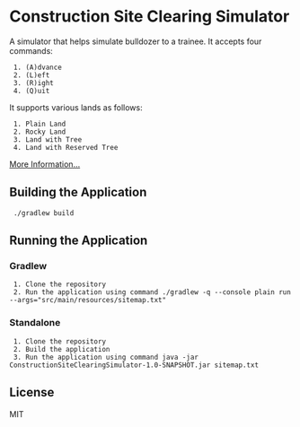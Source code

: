 # Construction Site Clearing Simulator

A simulator that helps simulate bulldozer to a trainee. It accepts four commands:

     1. (A)dvance
     2. (L)eft
     3. (R)ight
     4. (Q)uit


It supports various lands as follows:

     1. Plain Land
     2. Rocky Land
     3. Land with Tree
     4. Land with Reserved Tree


[More Information...](https://amanchhabra.github.io/ConstructionSiteClearingSimulator/)

## Building the Application

     ./gradlew build

## Running the Application

### Gradlew

     1. Clone the repository
     2. Run the application using command ./gradlew -q --console plain run --args="src/main/resources/sitemap.txt"

### Standalone

     1. Clone the repository
     2. Build the application 
     3. Run the application using command java -jar ConstructionSiteClearingSimulator-1.0-SNAPSHOT.jar sitemap.txt 


## License
MIT


